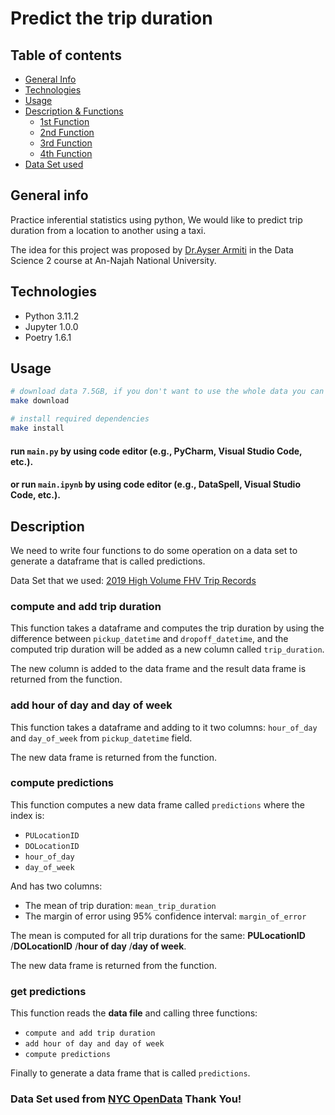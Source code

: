 # Predict the trip duration

## Table of contents

* [General Info](#general-info)
* [Technologies](#technologies)
* [Usage](#usage)
* [Description & Functions](#description)
  * [1st Function](#1st-function)
  * [2nd Function](#2nd-function)
  * [3rd Function](#3rd-function)
  * [4th Function](#4th-function)
* [Data Set used](#data-set-used-from-nyc-opendata-thank-you)

## General info

Practice inferential statistics using python,
We would like to predict trip duration from a location to another using a taxi.


The idea for this project was proposed by [Dr.Ayser Armiti](https://www.linkedin.com/in/ayserarmiti?utm_source=share&utm_campaign=share_via&utm_content=profile&utm_medium=android_app) 
in the Data Science 2 course at An-Najah National University.

## Technologies
- Python 3.11.2
- Jupyter 1.0.0
- Poetry 1.6.1

## Usage
```Bash
# download data 7.5GB, if you don't want to use the whole data you can skip this
make download
```
```Bash
# install required dependencies
make install
```
#### run `main.py` by using code editor (e.g., PyCharm, Visual Studio Code, etc.).
#### or run `main.ipynb` by using code editor (e.g., DataSpell, Visual Studio Code, etc.).

## Description
We need to write four functions to do some operation on a data set
to generate a dataframe that is called predictions.

Data Set that we used: [2019 High Volume FHV Trip Records](https://data.cityofnewyork.us/Transportation/2019-High-Volume-FHV-Trip-Records/4p5c-cbgn/data)

### compute and add trip duration
This function takes a dataframe and computes the trip duration by using the difference between
`pickup_datetime` and `dropoff_datetime`, and the computed trip duration will be added as a new column called `trip_duration`.

The new column is added to the data frame and the result data frame is returned from the function.

### add hour of day and day of week

This function takes a dataframe and adding to it two columns: `hour_of_day` and `day_of_week` from `pickup_datetime` field.

The new data frame is returned from the function.

### compute predictions

This function computes a new data frame called `predictions` where the index is:

- `PULocationID`
- `DOLocationID`
- `hour_of_day`
- `day_of_week`

And has two columns:

- The mean of trip duration: `mean_trip_duration`  
- The margin of error using 95% confidence interval: `margin_of_error`

The mean is computed for all trip durations for the same: **PULocationID** /**DOLocationID** /**hour of day** /**day of week**.

The new data frame is returned from the function.

### get predictions
This function reads the **data file** and calling three functions:

- `compute and add trip duration`
- `add hour of day and day of week`
- `compute predictions`

Finally to generate a data frame  that is called `predictions`.

### Data Set used from [NYC OpenData](https://opendata.cityofnewyork.us) Thank You!

